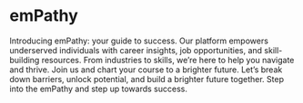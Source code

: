 # emPathy
Introducing emPathy: your guide to success. 
Our platform empowers underserved individuals with career insights, job opportunities, and skill-building resources. 
From industries to skills, we’re here to help you navigate and thrive. 
Join us and chart your course to a brighter future. 
Let’s break down barriers, unlock potential, and build a brighter future together. 
Step into the emPathy and step up towards success.
